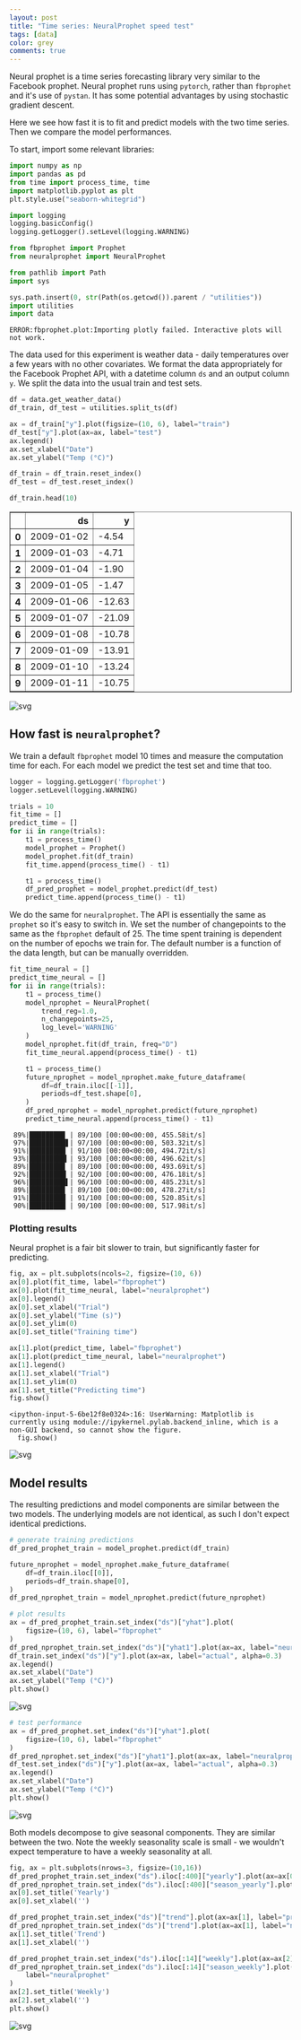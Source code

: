 ```yaml
---
layout: post
title: "Time series: NeuralProphet speed test"
tags: [data]
color: grey
comments: true
---
```


Neural prophet is a time series forecasting library very similar to the Facebook prophet.
Neural prophet runs using `pytorch`, rather than `fbprophet` and it's use of `pystan`.
It has some potential advantages by using stochastic gradient descent.

Here we see how fast it is to fit and predict models with the two time series.
Then we compare the model performances.

To start, import some relevant libraries:


```python
import numpy as np
import pandas as pd
from time import process_time, time
import matplotlib.pyplot as plt
plt.style.use("seaborn-whitegrid")

import logging
logging.basicConfig()
logging.getLogger().setLevel(logging.WARNING)

from fbprophet import Prophet
from neuralprophet import NeuralProphet

from pathlib import Path
import sys

sys.path.insert(0, str(Path(os.getcwd()).parent / "utilities"))
import utilities
import data
```

    ERROR:fbprophet.plot:Importing plotly failed. Interactive plots will not work.


The data used for this experiment is weather data - daily temperatures over a few years with no other covariates.
We format the data appropriately for the Facebook Prophet API,
with a datetime column `ds` and an output column `y`.
We split the data into the usual train and test sets.


```python
df = data.get_weather_data()
df_train, df_test = utilities.split_ts(df)

ax = df_train["y"].plot(figsize=(10, 6), label="train")
df_test["y"].plot(ax=ax, label="test")
ax.legend()
ax.set_xlabel("Date")
ax.set_ylabel("Temp (°C)")

df_train = df_train.reset_index()
df_test = df_test.reset_index()

df_train.head(10)
```




<div>
<style scoped>
    .dataframe tbody tr th:only-of-type {
        vertical-align: middle;
    }

    .dataframe tbody tr th {
        vertical-align: top;
    }

    .dataframe thead th {
        text-align: right;
    }
</style>
<table border="1" class="dataframe">
  <thead>
    <tr style="text-align: right;">
      <th></th>
      <th>ds</th>
      <th>y</th>
    </tr>
  </thead>
  <tbody>
    <tr>
      <th>0</th>
      <td>2009-01-02</td>
      <td>-4.54</td>
    </tr>
    <tr>
      <th>1</th>
      <td>2009-01-03</td>
      <td>-4.71</td>
    </tr>
    <tr>
      <th>2</th>
      <td>2009-01-04</td>
      <td>-1.90</td>
    </tr>
    <tr>
      <th>3</th>
      <td>2009-01-05</td>
      <td>-1.47</td>
    </tr>
    <tr>
      <th>4</th>
      <td>2009-01-06</td>
      <td>-12.63</td>
    </tr>
    <tr>
      <th>5</th>
      <td>2009-01-07</td>
      <td>-21.09</td>
    </tr>
    <tr>
      <th>6</th>
      <td>2009-01-08</td>
      <td>-10.78</td>
    </tr>
    <tr>
      <th>7</th>
      <td>2009-01-09</td>
      <td>-13.91</td>
    </tr>
    <tr>
      <th>8</th>
      <td>2009-01-10</td>
      <td>-13.24</td>
    </tr>
    <tr>
      <th>9</th>
      <td>2009-01-11</td>
      <td>-10.75</td>
    </tr>
  </tbody>
</table>
</div>




    
![svg](https://raw.githubusercontent.com/stanton119/data-analysis/markdown/time_series/neural_prophet/neural_prophet_speed_test_files/neural_prophet_speed_test_3_1.svg)


## How fast is `neuralprophet`?
We train a default `fbprophet` model 10 times and measure the computation time for each.
For each model we predict the test set and time that too.


```python
logger = logging.getLogger('fbprophet')
logger.setLevel(logging.WARNING)

trials = 10
fit_time = []
predict_time = []
for ii in range(trials):
    t1 = process_time()
    model_prophet = Prophet()
    model_prophet.fit(df_train)
    fit_time.append(process_time() - t1)

    t1 = process_time()
    df_pred_prophet = model_prophet.predict(df_test)
    predict_time.append(process_time() - t1)
```

We do the same for `neuralprophet`.
The API is essentially the same as `prophet` so it's easy to switch in.
We set the number of changepoints to the same as the `fbprophet` default of 25.
The time spent training is dependent on the number of epochs we train for.
The default number is a function of the data length, but can be manually overridden.


```python
fit_time_neural = []
predict_time_neural = []
for ii in range(trials):
    t1 = process_time()
    model_nprophet = NeuralProphet(
        trend_reg=1.0,
        n_changepoints=25,
        log_level='WARNING'
    )
    model_nprophet.fit(df_train, freq="D")
    fit_time_neural.append(process_time() - t1)

    t1 = process_time()
    future_nprophet = model_nprophet.make_future_dataframe(
        df=df_train.iloc[[-1]],
        periods=df_test.shape[0],
    )
    df_pred_nprophet = model_nprophet.predict(future_nprophet)
    predict_time_neural.append(process_time() - t1)
```

     89%|████████▉ | 89/100 [00:00<00:00, 455.58it/s]
     97%|█████████▋| 97/100 [00:00<00:00, 503.32it/s]
     91%|█████████ | 91/100 [00:00<00:00, 494.72it/s]
     93%|█████████▎| 93/100 [00:00<00:00, 496.62it/s]
     89%|████████▉ | 89/100 [00:00<00:00, 493.69it/s]
     92%|█████████▏| 92/100 [00:00<00:00, 476.18it/s]
     96%|█████████▌| 96/100 [00:00<00:00, 485.23it/s]
     89%|████████▉ | 89/100 [00:00<00:00, 478.27it/s]
     91%|█████████ | 91/100 [00:00<00:00, 520.85it/s]
     90%|█████████ | 90/100 [00:00<00:00, 517.98it/s]


### Plotting results
Neural prophet is a fair bit slower to train, but significantly faster for predicting.


```python
fig, ax = plt.subplots(ncols=2, figsize=(10, 6))
ax[0].plot(fit_time, label="fbprophet")
ax[0].plot(fit_time_neural, label="neuralprophet")
ax[0].legend()
ax[0].set_xlabel("Trial")
ax[0].set_ylabel("Time (s)")
ax[0].set_ylim(0)
ax[0].set_title("Training time")

ax[1].plot(predict_time, label="fbprophet")
ax[1].plot(predict_time_neural, label="neuralprophet")
ax[1].legend()
ax[1].set_xlabel("Trial")
ax[1].set_ylim(0)
ax[1].set_title("Predicting time")
fig.show()
```

    <ipython-input-5-6be12f8e0324>:16: UserWarning: Matplotlib is currently using module://ipykernel.pylab.backend_inline, which is a non-GUI backend, so cannot show the figure.
      fig.show()



    
![svg](https://raw.githubusercontent.com/stanton119/data-analysis/markdown/time_series/neural_prophet/neural_prophet_speed_test_files/neural_prophet_speed_test_9_1.svg)

## Model results
The resulting predictions and model components are similar between the two models.
The underlying models are not identical, as such I don't expect identical predictions.


```python
# generate training predictions
df_pred_prophet_train = model_prophet.predict(df_train)

future_nprophet = model_nprophet.make_future_dataframe(
    df=df_train.iloc[[0]],
    periods=df_train.shape[0],
)
df_pred_nprophet_train = model_nprophet.predict(future_nprophet)

# plot results
ax = df_pred_prophet_train.set_index("ds")["yhat"].plot(
    figsize=(10, 6), label="fbprophet"
)
df_pred_nprophet_train.set_index("ds")["yhat1"].plot(ax=ax, label="neuralprophet")
df_train.set_index("ds")["y"].plot(ax=ax, label="actual", alpha=0.3)
ax.legend()
ax.set_xlabel("Date")
ax.set_ylabel("Temp (°C)")
plt.show()
```


    
![svg](https://raw.githubusercontent.com/stanton119/data-analysis/markdown/time_series/neural_prophet/neural_prophet_speed_test_files/neural_prophet_speed_test_11_0.svg)


```python
# test performance
ax = df_pred_prophet.set_index("ds")["yhat"].plot(
    figsize=(10, 6), label="fbprophet"
)
df_pred_nprophet.set_index("ds")["yhat1"].plot(ax=ax, label="neuralprophet")
df_test.set_index("ds")["y"].plot(ax=ax, label="actual", alpha=0.3)
ax.legend()
ax.set_xlabel("Date")
ax.set_ylabel("Temp (°C)")
plt.show()
```


    
![svg](https://raw.githubusercontent.com/stanton119/data-analysis/markdown/time_series/neural_prophet/neural_prophet_speed_test_files/neural_prophet_speed_test_12_0.svg)

Both models decompose to give seasonal components. They are similar between the two.
Note the weekly seasonality scale is small - we wouldn't expect temperature to have a weekly seasonality at all.


```python
fig, ax = plt.subplots(nrows=3, figsize=(10,16))
df_pred_prophet_train.set_index("ds").iloc[:400]["yearly"].plot(ax=ax[0], label="prophet")
df_pred_nprophet_train.set_index("ds").iloc[:400]["season_yearly"].plot(ax=ax[0], label="neuralprophet")
ax[0].set_title('Yearly')
ax[0].set_xlabel('')

df_pred_prophet_train.set_index("ds")["trend"].plot(ax=ax[1], label="prophet")
df_pred_nprophet_train.set_index("ds")["trend"].plot(ax=ax[1], label="neuralprophet")
ax[1].set_title('Trend')
ax[1].set_xlabel('')

df_pred_prophet_train.set_index("ds").iloc[:14]["weekly"].plot(ax=ax[2], label="prophet")
df_pred_nprophet_train.set_index("ds").iloc[:14]["season_weekly"].plot(ax=ax[2], 
    label="neuralprophet"
)
ax[2].set_title('Weekly')
ax[2].set_xlabel('')
plt.show()
```


    
![svg](https://raw.githubusercontent.com/stanton119/data-analysis/markdown/time_series/neural_prophet/neural_prophet_speed_test_files/neural_prophet_speed_test_14_0.svg)